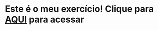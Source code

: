 <h1>Este é o meu exercício! Clique para <a href="https://marianaalves2608.github.io/Exercicio-Descomplica/">AQUI</a> para acessar</h1>
